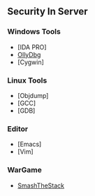 ## Security In Server

### Windows Tools
- [IDA PRO]
- [OllyDbg](http://www.ollydbg.de/)
- [Cygwin]

### Linux Tools
- [Objdump]
- [GCC]
- [GDB]

### Editor
- [Emacs]
- [Vim]

### WarGame
- [SmashTheStack](http://www.smashthestack.org)